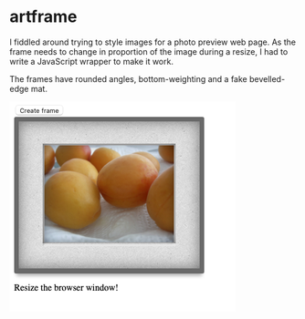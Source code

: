 # artframe

I fiddled around trying to style images for a photo preview web page. As the frame needs to change in proportion of the image during a resize, I had to write a JavaScript wrapper to make it work.

The frames have rounded angles, bottom-weighting and a fake bevelled-edge mat.

![Screenshot](screenshot.png)
